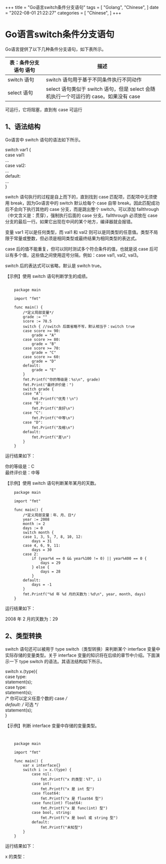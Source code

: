 +++
title = "Go语言switch条件分支语句"
tags = [
"Golang",
"Chinese",
]
date = "2022-08-01 21:22:27"
categories = [
"Chinese",
]
+++



# Go语言switch条件分支语句

Go语言提供了以下几种条件分支语句，如下表所示。  
  

表：条件分支语句 语句 |  描述  
---|---  
switch 语句 |  switch 语句用于基于不同条件执行不同动作  
select 语句 |  select 语句类似于 switch 语句，但是 select 会随机执行一个可运行的 case。如果没有 case
可运行，它将阻塞，直到有 case 可运行  
  
##  1、语法结构

Go语言中 switch 语句的语法如下所示。  

switch var1 {  
case val1:  
...  
case val2:  
...  
default:  
...  
}



  
switch 语句执行的过程是自上而下的，直到找到 case 匹配项，匹配项中无须使用 break，因为Go语言中的 switch 默认给每个 case
自带 break。因此匹配成功后不会向下执行其他的 case 分支，而是跳出整个 switch。可以添加
fallthrough（中文含义是：贯穿），强制执行后面的 case 分支。fallthrough 必须放在 case
分支的最后一行。如果它出现在中间的某个地方，编译器就会报错。  
  
变量 var1 可以是任何类型，而 val1 和 val2 则可以是同类型的任意值。类型不局限于常量或整数，但必须是相同类型或最终结果为相同类型的表达式。  
  
case 后的值不能重复，但可以同时测试多个符合条件的值，也就是说 case 后可以有多个值，这些值之间使用逗号分隔，例如：case val1, val2,
val3。  
  
switch 后的表达式可以省略，默认是 switch true。  
  
【示例】使用 switch 语句判断学生的成绩。

    

```golang
    
    package main
    
    import "fmt"
    
    func main() {
        /*定义局部变量*/
        grade := ""
        score := 78.5
        switch { //switch 后面省略不写，默认相当于：switch true
        case score >= 90:
            grade = "A"
        case score >= 80:
            grade = "B"
        case score >= 70:
            grade = "C"
        case score >= 60:
            grade = "D"
        default:
            grade = "E"
        }
        fmt.Printf("你的等级是：%s\n", grade)
        fmt.Print("最终评价是：")
        switch grade {
        case "A":
            fmt.Printf("优秀！\n")
        case "B":
            fmt.Printf("良好\n")
        case "C":
            fmt.Printf("中等\n")
        case "D":
            fmt.Printf("及格\n")
        default:
            fmt.Printf("差\n")
        }
    }
```

运行结果如下：

你的等级是：C  
最终评价是：中等

【示例】使用 switch 语句判断某年某月的天数。  

    
```golang
    package main
    
    import "fmt"
    
    func main() {
        /*定义局部变量：年、月、日*/
        year := 2008
        month := 2
        days := 0
        switch month {
        case 1, 3, 5, 7, 8, 10, 12:
            days = 31
        case 4, 6, 9, 11:
            days = 30
        case 2:
            if (year%4 == 0 && year%100 != 0) || year%400 == 0 {
                days = 29
            } else {
                days = 28
            }
        default:
            days = -1
        }
        fmt.Printf("%d 年 %d 月的天数为：%d\n", year, month, days)
    }
```

运行结果如下：  

2008 年 2 月的天数为：29

##  2、类型转换

switch 语句还可以被用于 type switch（类型转换）来判断某个 interface 变量中实际存储的变量类型。关于 interface
变量的知识将在后续的章节中介绍。下面演示一下 type switch 的语法。其语法结构如下所示。  

switch x.(type){  
case type:  
statement(s);  
case type:  
statement(s);  
/* 你可以定义任意个数的 case */  
default: /* 可选 */  
statement(s);  
}

【示例】判断 interface 变量中存储的变量类型。

```golang
    
    
    package main
    
    import "fmt"
    
    func main() {
        var x interface{}
        switch i := x.(type) {
            case nil:
                fmt.Printf("x 的类型：%T", i)
            case int:
                fmt.Printf("x 是 int 型")
            case float64:
                fmt.Printf("x 是 float64 型")
            case func(int) float64:
                fmt.Printf("x 是 func(int) 型")
            case bool, string:
                fmt.Printf("x 是 bool 或 string 型")
            default:
                fmt.Printf("未知型")
        }
    }
```

运行结果如下：

x 的类型：<nil>

